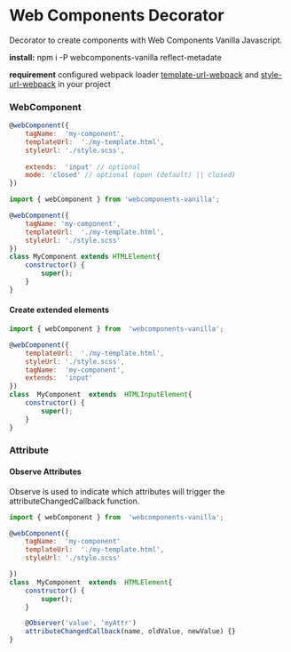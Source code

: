# Web Components Decorator

Decorator to create components with Web Components Vanilla Javascript.

**install:** npm i -P webcomponents-vanilla reflect-metadate

**requirement** configured webpack loader [template-url-webpack](https://www.npmjs.com/package/template-url-webpack#webpack) 
and [style-url-webpack](https://www.npmjs.com/package/style-url-webpack)
in your project


### WebComponent

```js
@webComponent({
	tagName:  'my-component',
	templateUrl:  './my-template.html',
	styleUrl: './style.scss',
	
	extends:  'input' // optional
	mode: 'closed' // optional (open (default) || closed)
})

```

```js
import { webComponent } from 'webcomponents-vanilla';

@webComponent({
	tagName: 'my-component',
	templateUrl:  './my-template.html',
	styleUrl: './style.scss'
})
class MyComponent extends HTMLElement{
	constructor() {
		super();
	}
}
```

#### Create extended elements

```js
import { webComponent } from  'webcomponents-vanilla';

@webComponent({
	templateUrl:  './my-template.html',
	styleUrl: './style.scss',
	tagName:  'my-component',
	extends:  'input'
})
class  MyComponent  extends  HTMLInputElement{
	constructor() {
		super();
	}
}
```


### Attribute

#### Observe Attributes
Observe is used to indicate which attributes will trigger the attributeChangedCallback function.

```js
import { webComponent } from  'webcomponents-vanilla';

@webComponent({
	tagName:  'my-component'
	templateUrl:  './my-template.html',
	styleUrl: './style.scss'

})
class  MyComponent  extends  HTMLElement{
	constructor() {
		super();
	}

	@Observer('value', 'myAttr')
	attributeChangedCallback(name, oldValue, newValue) {}
}

